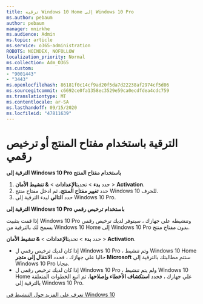 ```yaml
---
title: ترقيه Windows 10 Home إلى Windows 10 Pro
ms.author: pebaum
author: pebaum
manager: mnirkhe
ms.audience: Admin
ms.topic: article
ms.service: o365-administration
ROBOTS: NOINDEX, NOFOLLOW
localization_priority: Normal
ms.collection: Adm_O365
ms.custom:
- "9001443"
- "3443"
ms.openlocfilehash: 86181f0c14cf9ad20f5da7d22238af2974cf5d06
ms.sourcegitcommit: c6692ce0fa1358ec3529e59ca0ecdfdea4cdc759
ms.translationtype: MT
ms.contentlocale: ar-SA
ms.lasthandoff: 09/15/2020
ms.locfileid: "47811639"
---
```

# <a name="upgrade-using-either-a-product-key-or-a-digital-license"></a>الترقية باستخدام مفتاح المنتج أو ترخيص رقمي

**الترقية إلى Windows 10 Pro باستخدام مفتاح المنتج**

1. حدد **بدء**  >  تحديث**الإعدادات**  >  **& تنشيط الأمان**  >  **Activation**.
2. حدد **تغيير مفتاح المنتج**، ثم ادخل مفتاح منتج Windows 10 للحرف.
3. حدد **التالي** لبدء الترقية إلى Windows 10 Pro.

**الترقية إلى Windows 10 Pro باستخدام ترخيص رقمي**

إذا قمت بتثبيت Windows 10 Pro وتنشيطه علي جهازك ، سيتوفر لديك ترخيص رقمي يسمح لك بالترقية من Windows 10 Home إلى Windows 10 Pro بدون مفتاح منتج.

حدد **بدء**  >  تحديث**الإعدادات**  >  **& تنشيط الأمان**  >  **Activation**.

- إذا كان لديك ترخيص رقمي ل Windows 10 Pro ، وتم تنشيط Windows 10 Home حاليا علي جهازك ، فحدد **الانتقال إلى متجر Microsoft** ستتم مطالبتك بالترقية إلى Windows 10 Pro مجانا.
- إذا كان لديك ترخيص رقمي ل Windows 10 Pro ، ولم يتم تنشيط Windows 10 Home علي جهازك ، فحدد **استكشاف الأخطاء وإصلاحها**، ثم اتبع الخطوات المتعلقة بالترقية إلى Windows 10 Pro.

[تعرف علي المزيد حول التنشيط في Windows 10](https://support.microsoft.com/help/12440)